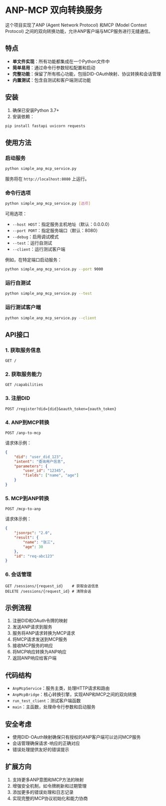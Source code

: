 # ANP-MCP 双向转换服务
这个项目实现了ANP (Agent Network Protocol) 和MCP (Model Context Protocol) 之间的双向转换功能，允许ANP客户端与MCP服务进行无缝通信。

## 特点

- **单文件实现**：所有功能都集成在一个Python文件中
- **简单易用**：通过命令行参数轻松配置和启动
- **完整功能**：保留了所有核心功能，包括DID-OAuth映射、协议转换和会话管理
- **内置测试**：包含自测试和客户端测试功能

## 安装

1. 确保已安装Python 3.7+
2. 安装依赖：

```bash
pip install fastapi uvicorn requests
```

## 使用方法

### 启动服务

```bash
python simple_anp_mcp_service.py
```

服务将在 `http://localhost:8080` 上运行。

### 命令行选项

```bash
python simple_anp_mcp_service.py [选项]
```

可用选项：
- `--host HOST`：指定服务主机地址（默认：0.0.0.0）
- `--port PORT`：指定服务端口（默认：8080）
- `--debug`：启用调试模式
- `--test`：运行自测试
- `--client`：运行测试客户端

例如，在特定端口启动服务：
```bash
python simple_anp_mcp_service.py --port 9000
```

### 运行自测试

```bash
python simple_anp_mcp_service.py --test
```

### 运行测试客户端

```bash
python simple_anp_mcp_service.py --client
```

## API接口

### 1. 获取服务信息

```
GET /
```

### 2. 获取服务能力

```
GET /capabilities
```

### 3. 注册DID

```
POST /register?did={did}&oauth_token={oauth_token}
```

### 4. ANP到MCP转换

```
POST /anp-to-mcp
```

请求体示例：
```json
{
    "did": "user_did_123",
    "intent": "查询用户信息",
    "parameters": {
        "user_id": "12345",
        "fields": ["name", "age"]
    }
}
```

### 5. MCP到ANP转换

```
POST /mcp-to-anp
```

请求体示例：
```json
{
    "jsonrpc": "2.0",
    "result": {
        "name": "张三",
        "age": 30
    },
    "id": "req-abc123"
}
```

### 6. 会话管理

```
GET /sessions/{request_id}    # 获取会话信息
DELETE /sessions/{request_id} # 清除会话
```

## 示例流程

1. 注册DID和OAuth令牌的映射
2. 发送ANP请求到服务
3. 服务将ANP请求转换为MCP请求
4. 将MCP请求发送到MCP服务
5. 接收MCP服务的响应
6. 将MCP响应转换为ANP响应
7. 返回ANP响应给客户端

## 代码结构

- `AnpMcpService`：服务主类，处理HTTP请求和路由
- `AnpMcpBridge`：核心转换引擎，实现ANP和MCP之间的双向转换
- `run_test_client`：测试客户端函数
- `main`：主函数，处理命令行参数和启动服务

## 安全考虑

- 使用DID-OAuth映射确保只有授权的ANP客户端可以访问MCP服务
- 会话管理确保请求-响应的正确对应
- 错误处理提供友好的错误提示

## 扩展方向

1. 支持更多ANP意图和MCP方法的映射
2. 增强安全机制，如令牌刷新和过期管理
3. 添加更多的错误处理和日志记录
4. 实现完整的MCP协议初始化和能力协商 
